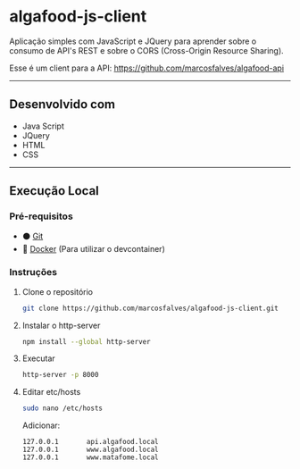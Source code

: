 # algafood-js-client
Aplicação simples com JavaScript e JQuery para aprender sobre o consumo de API's REST e sobre o CORS (Cross-Origin Resource Sharing).

Esse é um client para a API: https://github.com/marcosfalves/algafood-api

-------------------------
## Desenvolvido com
* Java Script
* JQuery
* HTML
* CSS
-------------------------

## Execução Local
### Pré-requisitos
- ⚫ [Git](https://git-scm.com/)
- 🐋 [Docker](https://docs.docker.com/engine/install/) (Para utilizar o devcontainer)


### Instruções
1. Clone o repositório
   ```sh
   git clone https://github.com/marcosfalves/algafood-js-client.git
   ```
2. Instalar o http-server
    ```sh
    npm install --global http-server
    ```
3. Executar 
    ```sh
    http-server -p 8000
    ```
4. Editar etc/hosts
    ```sh
    sudo nano /etc/hosts    
    ```
    Adicionar:
    ```text
    127.0.0.1       api.algafood.local
    127.0.0.1       www.algafood.local
    127.0.0.1       www.matafome.local
    ```
